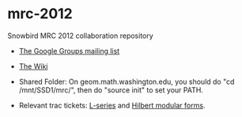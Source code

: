 mrc-2012
========

Snowbird MRC 2012 collaboration repository

 * [The Google Groups mailing list](https://groups.google.com/forum/#!forum/mrc-2012)

 * [The Wiki](https://github.com/williamstein/mrc-2012/wiki) 
 
 * Shared Folder: On geom.math.washington.edu, you should do "cd /mnt/SSD1/mrc/", then do "source init" to set your PATH.
 * Relevant trac tickets: [L-series](http://trac.sagemath.org/sage_trac/ticket/12015) and [Hilbert modular forms](http://trac.sagemath.org/sage_trac/ticket/12465).
